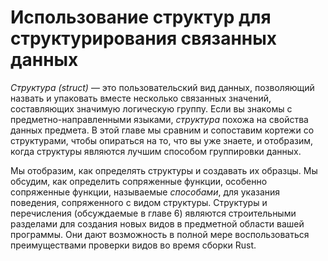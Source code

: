 # Использование структур для структурирования связанных данных

*Структура (struct)* — это пользовательский вид данных, позволяющий назвать и упаковать вместе несколько связанных значений, составляющих значимую логическую группу. Если вы знакомы с предметно-направленными языками, *структура* похожа на свойства данных предмета. В этой главе мы сравним и сопоставим кортежи со структурами, чтобы опираться на то, что вы уже знаете, и отобразим, когда структуры являются лучшим способом группировки данных.

Мы отобразим, как определять структуры и создавать их образцы. Мы обсудим, как определить сопряженные функции, особенно сопряженные функции, называемые *способами*, для указания поведения, сопряженного с видом структуры. Структуры и перечисления (обсуждаемые в главе 6) являются строительными разделами для создания новых видов в предметной области вашей программы. Они дают возможность в полной мере воспользоваться преимуществами проверки видов во время сборки Rust.

